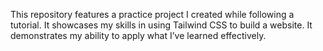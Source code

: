 This repository features a practice project I created while following a tutorial. It showcases my skills in using Tailwind CSS to build a website. It demonstrates my ability to apply what I’ve learned effectively.

